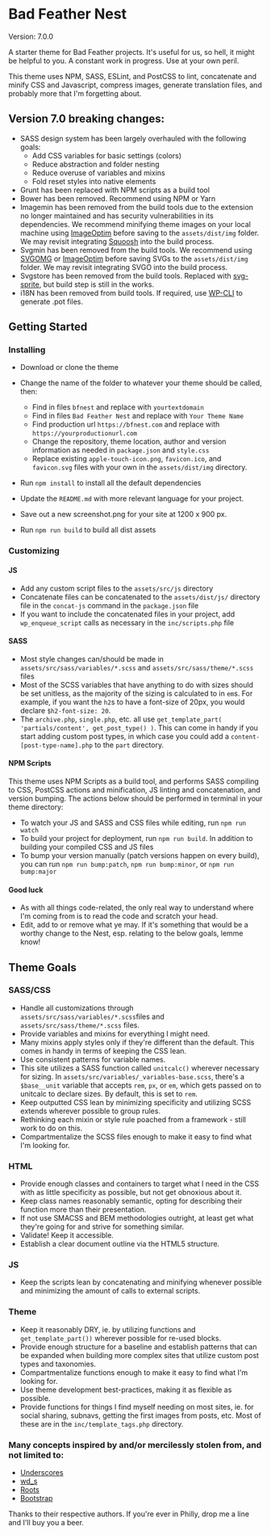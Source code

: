 # Bad Feather Nest
Version: 7.0.0

A starter theme for Bad Feather projects. It's useful for us, so hell, it might be helpful to you. A constant work in progress. Use at your own peril.

This theme uses NPM, SASS, ESLint, and PostCSS to lint, concatenate and minify CSS and Javascript, compress images, generate translation files, and probably more that I'm forgetting about.

## Version 7.0 breaking changes:
* SASS design system has been largely overhauled with the following goals:
  * Add CSS variables for basic settings (colors)
  * Reduce abstraction and folder nesting
  * Reduce overuse of variables and mixins
  * Fold reset styles into native elements
* Grunt has been replaced with NPM scripts as a build tool
* Bower has been removed. Recommend using NPM or Yarn
* Imagemin has been removed from the build tools due to the extension no longer maintained and has security vulnerabilities in its dependencies. We recommend minifying theme images on your local machine using [ImageOptim](https://imageoptim.com/mac) before saving to the `assets/dist/img` folder. We may revisit integrating  [Squoosh](https://github.com/GoogleChromeLabs/squoosh) into the build process.
* Svgmin has been removed from the build tools. We recommend using [SVGOMG](https://jakearchibald.github.io/svgomg/) or [ImageOptim](https://imageoptim.com/mac) before saving SVGs to the `assets/dist/img` folder. We may revisit integrating SVGO into the build process.
* Svgstore has been removed from the build tools. Replaced with [svg-sprite](https://github.com/svg-sprite/svg-sprite), but build step is still in the works.
* i18N has been removed from build tools. If required, use [WP-CLI](https://developer.wordpress.org/cli/commands/i18n/make-pot/) to generate .pot files.

## Getting Started
### Installing
* Download or clone the theme
* Change the name of the folder to whatever your theme should be called, then:
  * Find in files `bfnest` and replace with `yourtextdomain`
  * Find in files `Bad Feather Nest` and replace with `Your Theme Name`
  * Find production url `https://bfnest.com` and replace with `https://yourproductionurl.com`
  * Change the repository, theme location, author and version information as needed in `package.json` and `style.css`
  * Replace existing `apple-touch-icon.png`, `favicon.ico`, and `favicon.svg` files with your own in the `assets/dist/img` directory.

* Run `npm install` to install all the default dependencies
* Update the `README.md` with more relevant language for your project.
* Save out a new screenshot.png for your site at 1200 x 900 px.
* Run `npm run build` to build all dist assets

### Customizing
#### JS
* Add any custom script files to the `assets/src/js` directory
* Concatenate files can be concatenated to the `assets/dist/js/` directory file in the `concat-js` command in the `package.json` file
* If you want to include the concatenated files in your project, add `wp_enqueue_script` calls as necessary in the `inc/scripts.php` file

#### SASS
* Most style changes can/should be made in `assets/src/sass/variables/*.scss` and `assets/src/sass/theme/*.scss` files
* Most of the SCSS variables that have anything to do with sizes should be set unitless, as the majority of the sizing is calculated to in `em`s. For example, if you want the `h2`s to have a font-size of 20px, you would declare `$h2-font-size: 20`.
* The `archive.php`, `single.php`, etc. all use `get_template_part( 'partials/content', get_post_type() )`. This can come in handy if you start adding custom post types, in which case you could add a `content-[post-type-name].php` to the `part` directory.

#### NPM Scripts
This theme uses NPM Scripts as a build tool, and performs SASS compiling to CSS, PostCSS actions and minification, JS linting and concatenation, and version bumping. The actions below should be performed in terminal in your theme directory:
* To watch your JS and SASS and CSS files while editing, run `npm run watch`
* To build your project for deployment, run `npm run build`. In addition to building your compiled CSS and JS files
* To bump your version manually (patch versions happen on every build), you can run `npm run bump:patch`, `npm run bump:minor`, or `npm run bump:major`

#### Good luck
* As with all things code-related, the only real way to understand where I'm coming from is to read the code and scratch your head.
* Edit, add to or remove what ye may. If it's something that would be a worthy change to the Nest, esp. relating to the below goals, lemme know!

## Theme Goals

### SASS/CSS
* Handle all customizations through `assets/src/sass/variables/*.scss`files and `assets/src/sass/theme/*.scss` files.
* Provide variables and mixins for everything I might need.
* Many mixins apply styles only if they're different than the default. This comes in handy in terms of keeping the CSS lean.
* Use consistent patterns for variable names.
* This site utilizes a SASS function called `unitcalc()` wherever necessary for sizing. In `assets/src/variables/_variables-base.scss`, there's a `$base__unit` variable that accepts `rem`, `px`, or `em`, which gets passed on to unitcalc to declare sizes. By default, this is set to `rem`.
* Keep outputted CSS lean by minimizing specificity and utilizing SCSS extends wherever possible to group rules.
* Rethinking each mixin or style rule poached from a framework - still work to do on this.
* Compartmentalize the SCSS files enough to make it easy to find what I'm looking for.

### HTML
* Provide enough classes and containers to target what I need in the CSS with as little specificity as possible, but not get obnoxious about it.
* Keep class names reasonably semantic, opting for describing their function more than their presentation.
* If not use SMACSS and BEM methodologies outright, at least get what they're going for and strive for something similar.
* Validate! Keep it accessible.
* Establish a clear document outline via the HTML5 structure.

### JS
* Keep the scripts lean by concatenating and minifying whenever possible and minimizing the amount of calls to external scripts.

### Theme
* Keep it reasonably DRY, ie. by utilizing functions and `get_template_part())` wherever possible for re-used blocks.
* Provide enough structure for a baseline and establish patterns that can be expanded when building more complex sites that utilize custom post types and taxonomies.
* Compartmentalize functions enough to make it easy to find what I'm looking for.
* Use theme development best-practices, making it as flexible as possible.
* Provide functions for things I find myself needing on most sites, ie. for social sharing, subnavs, getting the first images from posts, etc. Most of these are in the `inc/template_tags.php` directory.

### Many concepts inspired by and/or mercilessly stolen from, and not limited to:
* [Underscores](http://underscores.me/)
* [wd_s](https://github.com/WebDevStudios/wd_s)
* [Roots](http://roots.io/)
* [Bootstrap](http://getbootstrap.com)

Thanks to their respective authors. If you're ever in Philly, drop me a line and I'll buy you a beer.
